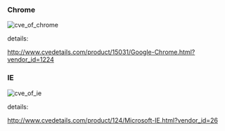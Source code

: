 ### Chrome

![cve_of_chrome]()

details:

http://www.cvedetails.com/product/15031/Google-Chrome.html?vendor_id=1224

### IE

![cve_of_ie]()

details:

http://www.cvedetails.com/product/124/Microsoft-IE.html?vendor_id=26